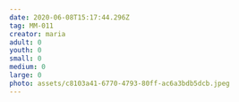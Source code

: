 ```yaml
---
date: 2020-06-08T15:17:44.296Z
tag: MM-011
creator: maria
adult: 0
youth: 0
small: 0
medium: 0
large: 0
photo: assets/c8103a41-6770-4793-80ff-ac6a3bdb5dcb.jpeg
---
```

